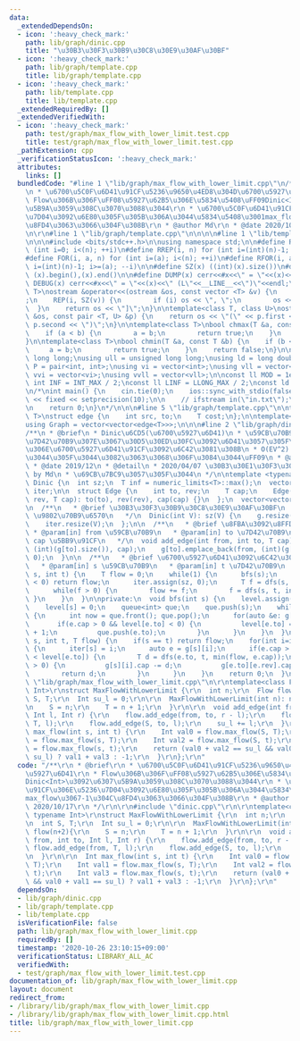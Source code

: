 ```yaml
---
data:
  _extendedDependsOn:
  - icon: ':heavy_check_mark:'
    path: lib/graph/dinic.cpp
    title: "\u30B3\u30F3\u30B9\u30C8\u30E9\u30AF\u30BF"
  - icon: ':heavy_check_mark:'
    path: lib/graph/template.cpp
    title: lib/graph/template.cpp
  - icon: ':heavy_check_mark:'
    path: lib/template.cpp
    title: lib/template.cpp
  _extendedRequiredBy: []
  _extendedVerifiedWith:
  - icon: ':heavy_check_mark:'
    path: test/graph/max_flow_with_lower_limit.test.cpp
    title: test/graph/max_flow_with_lower_limit.test.cpp
  _pathExtension: cpp
  _verificationStatusIcon: ':heavy_check_mark:'
  attributes:
    links: []
  bundledCode: "#line 1 \"lib/graph/max_flow_with_lower_limit.cpp\"\n/**\r\n * @brief\r\
    \n * \u6700\u5C0F\u6D41\u91CF\u5236\u9650\u4ED8\u304D\u6700\u5927\u6D41\r\n *\
    \ Flow\u306B\u306F\uFF08\u5927\u62B5\u306E\u5834\u5408\uFF09Dinic<Int>\u3092\u6307\
    \u5B9A\u3059\u308C\u3070\u3088\u3044\r\n * \u6700\u5C0F\u6D41\u91CF\u306E\u5236\
    \u7D04\u3092\u6E80\u305F\u305B\u306A\u3044\u5834\u5408\u3001max_flow\u3067-1\u304C\
    \u8FD4\u3063\u3066\u304F\u308B\r\n * @author Md\r\n * @date 2020/10/17\r\n */\r\
    \n\r\n#line 1 \"lib/graph/template.cpp\"\n\n\n\n#line 1 \"lib/template.cpp\"\n\
    \n\n\n#include <bits/stdc++.h>\n\nusing namespace std;\n\n#define REP(i, n) for\
    \ (int i=0; i<(n); ++i)\n#define RREP(i, n) for (int i=(int)(n)-1; i>=0; --i)\n\
    #define FOR(i, a, n) for (int i=(a); i<(n); ++i)\n#define RFOR(i, a, n) for (int\
    \ i=(int)(n)-1; i>=(a); --i)\n\n#define SZ(x) ((int)(x).size())\n#define ALL(x)\
    \ (x).begin(),(x).end()\n\n#define DUMP(x) cerr<<#x<<\" = \"<<(x)<<endl\n#define\
    \ DEBUG(x) cerr<<#x<<\" = \"<<(x)<<\" (L\"<<__LINE__<<\")\"<<endl;\n\ntemplate<class\
    \ T>\nostream &operator<<(ostream &os, const vector <T> &v) {\n    os << \"[\"\
    ;\n    REP(i, SZ(v)) {\n        if (i) os << \", \";\n        os << v[i];\n  \
    \  }\n    return os << \"]\";\n}\n\ntemplate<class T, class U>\nostream &operator<<(ostream\
    \ &os, const pair <T, U> &p) {\n    return os << \"(\" << p.first << \" \" <<\
    \ p.second << \")\";\n}\n\ntemplate<class T>\nbool chmax(T &a, const T &b) {\n\
    \    if (a < b) {\n        a = b;\n        return true;\n    }\n    return false;\n\
    }\n\ntemplate<class T>\nbool chmin(T &a, const T &b) {\n    if (b < a) {\n   \
    \     a = b;\n        return true;\n    }\n    return false;\n}\n\nusing ll =\
    \ long long;\nusing ull = unsigned long long;\nusing ld = long double;\nusing\
    \ P = pair<int, int>;\nusing vi = vector<int>;\nusing vll = vector<ll>;\nusing\
    \ vvi = vector<vi>;\nusing vvll = vector<vll>;\n\nconst ll MOD = 1e9 + 7;\nconst\
    \ int INF = INT_MAX / 2;\nconst ll LINF = LLONG_MAX / 2;\nconst ld eps = 1e-9;\n\
    \n/*\nint main() {\n    cin.tie(0);\n    ios::sync_with_stdio(false);\n    cout\
    \ << fixed << setprecision(10);\n\n    // ifstream in(\"in.txt\");\n    // cin.rdbuf(in.rdbuf());\n\
    \n    return 0;\n}\n*/\n\n\n#line 5 \"lib/graph/template.cpp\"\n\ntemplate<typename\
    \ T>\nstruct edge {\n    int src, to;\n    T cost;\n};\n\ntemplate<typename T>\n\
    using Graph = vector<vector<edge<T>>>;\n\n\n#line 2 \"lib/graph/dinic.cpp\"\n\n\
    /**\n * @brief\n * Dinic\u6CD5(\u6700\u5927\u6D41)\n * \u59CB\u70B9\u304B\u3089\
    \u7D42\u70B9\u307E\u3067\u30D5\u30ED\u30FC\u3092\u6D41\u3057\u305F\u3068\u304D\
    \u306E\u6700\u5927\u6D41\u91CF\u3092\u6C42\u3081\u308B\n * O(EV^2) \uFF08\u3060\
    \u3044\u305F\u3044\u3082\u3063\u3068\u306F\u3084\u3044\uFF09\n * @author Md\n\
    \ * @date 2019/12\n * @detail\n * 2020/04/07 \u30B3\u30E1\u30F3\u30C8\u8FFD\u52A0\
    \ by Md\n * \u69CB\u7BC9\u3057\u305F\u3044\n */\n\ntemplate <typename T>\nstruct\
    \ Dinic {\n  int sz;\n  T inf = numeric_limits<T>::max();\n  vector<int> level,\
    \ iter;\n\n  struct Edge {\n    int to, rev;\n    T cap;\n    Edge(int to, int\
    \ rev, T cap): to(to), rev(rev), cap(cap) {}\n  };\n  vector<vector<Edge>> g;\n\
    \n  /**\n   * @brief \u30B3\u30F3\u30B9\u30C8\u30E9\u30AF\u30BF\n   * @param V\
    \ \u9802\u70B9\u6570\n   */\n  Dinic(int V): sz(V) {\n    g.resize(V);\n    level.resize(V);\n\
    \    iter.resize(V);\n  };\n\n  /**\n   * @brief \u8FBA\u3092\u8FFD\u52A0\n  \
    \ * @param[in] from \u59CB\u70B9\n   * @param[in] to \u7D42\u70B9\n   * @param[in]\
    \ cap \u5BB9\u91CF\n   */\n  void add_edge(int from, int to, T cap) {\n    g[from].emplace_back(to,\
    \ (int)(g[to].size()), cap);\n    g[to].emplace_back(from, (int)(g[from].size())-1,\
    \ 0);\n  }\n\n  /**\n   * @brief \u6700\u5927\u6D41\u3092\u6C42\u3081\u308B\n\
    \   * @param[in] s \u59CB\u70B9\n   * @param[in] t \u7D42\u70B9\n   */\n  T max_flow(int\
    \ s, int t) {\n    T flow = 0;\n    while(1) {\n      bfs(s);\n      if(level[t]\
    \ < 0) return flow;\n      iter.assign(sz, 0);\n      T f = dfs(s, t, inf);\n\
    \      while(f > 0) {\n        flow += f;\n        f = dfs(s, t, inf);\n     \
    \ }\n    }\n  }\n\nprivate:\n  void bfs(int s) {\n    level.assign(sz, -1);\n\
    \    level[s] = 0;\n    queue<int> que;\n    que.push(s);\n    while(!que.empty())\
    \ {\n      int now = que.front(); que.pop();\n      for(auto &e: g[now]) {\n \
    \       if(e.cap > 0 && level[e.to] < 0) {\n          level[e.to] = level[now]\
    \ + 1;\n          que.push(e.to);\n        }\n      }\n    }\n  }\n\n  T dfs(int\
    \ s, int t, T flow) {\n    if(s == t) return flow;\n    for(int i=iter[s];i<(int)(g[s].size());++i)\
    \ {\n      iter[s] = i;\n      auto e = g[s][i];\n      if(e.cap > 0 && level[s]\
    \ < level[e.to]) {\n        T d = dfs(e.to, t, min(flow, e.cap));\n        if(d\
    \ > 0) {\n          g[s][i].cap -= d;\n          g[e.to][e.rev].cap += d;\n  \
    \        return d;\n        }\n      }\n    }\n    return 0;\n  }\n};\n#line 11\
    \ \"lib/graph/max_flow_with_lower_limit.cpp\"\n\r\ntemplate<class Flow, typename\
    \ Int>\r\nstruct MaxFlowWithLowerLimit {\r\n  int n;\r\n  Flow flow;\r\n  int\
    \ S, T;\r\n  Int su_l = 0;\r\n\r\n  MaxFlowWithLowerLimit(int n): n(n), flow(n+2){\r\
    \n    S = n;\r\n    T = n + 1;\r\n  }\r\n\r\n  void add_edge(int from, int to,\
    \ Int l, Int r) {\r\n    flow.add_edge(from, to, r - l);\r\n    flow.add_edge(from,\
    \ T, l);\r\n    flow.add_edge(S, to, l);\r\n    su_l += l;\r\n  }\r\n\r\n  Int\
    \ max_flow(int s, int t) {\r\n    Int val0 = flow.max_flow(S, T);\r\n    Int val1\
    \ = flow.max_flow(s, T);\r\n    Int val2 = flow.max_flow(S, t);\r\n    Int val3\
    \ = flow.max_flow(s, t);\r\n    return (val0 + val2 == su_l && val0 + val1 ==\
    \ su_l) ? val1 + val3 : -1;\r\n  }\r\n};\r\n"
  code: "/**\r\n * @brief\r\n * \u6700\u5C0F\u6D41\u91CF\u5236\u9650\u4ED8\u304D\u6700\
    \u5927\u6D41\r\n * Flow\u306B\u306F\uFF08\u5927\u62B5\u306E\u5834\u5408\uFF09\
    Dinic<Int>\u3092\u6307\u5B9A\u3059\u308C\u3070\u3088\u3044\r\n * \u6700\u5C0F\u6D41\
    \u91CF\u306E\u5236\u7D04\u3092\u6E80\u305F\u305B\u306A\u3044\u5834\u5408\u3001\
    max_flow\u3067-1\u304C\u8FD4\u3063\u3066\u304F\u308B\r\n * @author Md\r\n * @date\
    \ 2020/10/17\r\n */\r\n\r\n#include \"dinic.cpp\"\r\n\r\ntemplate<class Flow,\
    \ typename Int>\r\nstruct MaxFlowWithLowerLimit {\r\n  int n;\r\n  Flow flow;\r\
    \n  int S, T;\r\n  Int su_l = 0;\r\n\r\n  MaxFlowWithLowerLimit(int n): n(n),\
    \ flow(n+2){\r\n    S = n;\r\n    T = n + 1;\r\n  }\r\n\r\n  void add_edge(int\
    \ from, int to, Int l, Int r) {\r\n    flow.add_edge(from, to, r - l);\r\n   \
    \ flow.add_edge(from, T, l);\r\n    flow.add_edge(S, to, l);\r\n    su_l += l;\r\
    \n  }\r\n\r\n  Int max_flow(int s, int t) {\r\n    Int val0 = flow.max_flow(S,\
    \ T);\r\n    Int val1 = flow.max_flow(s, T);\r\n    Int val2 = flow.max_flow(S,\
    \ t);\r\n    Int val3 = flow.max_flow(s, t);\r\n    return (val0 + val2 == su_l\
    \ && val0 + val1 == su_l) ? val1 + val3 : -1;\r\n  }\r\n};\r\n"
  dependsOn:
  - lib/graph/dinic.cpp
  - lib/graph/template.cpp
  - lib/template.cpp
  isVerificationFile: false
  path: lib/graph/max_flow_with_lower_limit.cpp
  requiredBy: []
  timestamp: '2020-10-26 23:10:15+09:00'
  verificationStatus: LIBRARY_ALL_AC
  verifiedWith:
  - test/graph/max_flow_with_lower_limit.test.cpp
documentation_of: lib/graph/max_flow_with_lower_limit.cpp
layout: document
redirect_from:
- /library/lib/graph/max_flow_with_lower_limit.cpp
- /library/lib/graph/max_flow_with_lower_limit.cpp.html
title: lib/graph/max_flow_with_lower_limit.cpp
---
```

